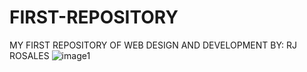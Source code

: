# FIRST-REPOSITORY
MY FIRST REPOSITORY OF WEB DESIGN AND DEVELOPMENT
BY: RJ ROSALES
![image1](https://user-images.githubusercontent.com/93628950/140001788-e3655008-c797-4101-bd1a-be65af478844.png)
